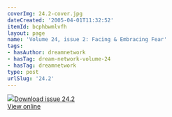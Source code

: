 ```yaml
---
coverImg: 24.2-cover.jpg
dateCreated: '2005-04-01T11:32:52'
itemId: bcphbwmlvfh
layout: page
name: 'Volume 24, issue 2: Facing & Embracing Fear'
tags:
- hasAuthor: dreamnetwork
- hasTag: dream-network-volume-24
- hasTag: dreamnetwork
type: post
urlSlug: '24.2'
---
```

<img class="card-journal-img" src="../images/24.2-rect.jpg"/><a href="../files/pdfs/Volume_24/24.2_facing_fear.pdf" download="">Download issue 24.2</a><br><a href="../files/pdfs/Volume_24/24.2_facing_fear.pdf">View online</a>